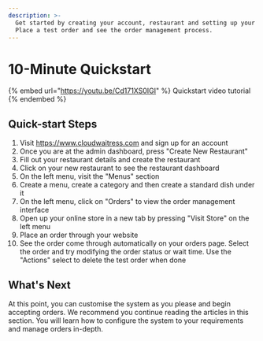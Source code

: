 ```yaml
---
description: >-
  Get started by creating your account, restaurant and setting up your menus.
  Place a test order and see the order management process.
---
```


# 10-Minute Quickstart

{% embed url="https://youtu.be/Cd171XS0IGI" %}
Quickstart video tutorial
{% endembed %}

## Quick-start Steps

1. Visit https://www.cloudwaitress.com and sign up for an account
2. Once you are at the admin dashboard, press "Create New Restaurant"
3. Fill out your restaurant details and create the restaurant
4. Click on your new restaurant to see the restaurant dashboard
5. On the left menu, visit the "Menus" section
6. Create a menu, create a category and then create a standard dish under it
7. On the left menu, click on "Orders" to view the order management interface
8. Open up your online store in a new tab by pressing "Visit Store" on the left menu
9. Place an order through your website
10. See the order come through automatically on your orders page. Select the order and try modifying the order status or wait time. Use the "Actions" select to delete the test order when done

## What's Next

At this point, you can customise the system as you please and begin accepting orders. We recommend you continue reading the articles in this section. You will learn how to configure the system to your requirements and manage orders in-depth.
